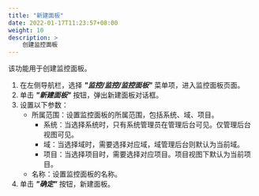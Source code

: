 ```yaml
---
title: "新建面板"
date: 2022-01-17T11:23:57+08:00
weight: 10
description: >
    创建监控面板
---
```



该功能用于创建监控面板。

1. 在左侧导航栏，选择 **_"监控/监控/监控面板"_** 菜单项，进入监控面板页面。
2. 单击 **_"新建面板"_** 按钮，弹出新建面板对话框。
2. 设置以下参数：
    - 所属范围：设置监控面板的所属范围，包括系统、域、项目。
       - 系统：当选择系统时，只有系统管理员在管理后台可见。仅管理后台视图可见。
       - 域：当选择域时，需要选择对应域，域管理后台则默认为当前域。
       - 项目：当选择项目时，需要选择对应项目。项目视图下默认为当前项目。
    - 名称：设置监控面板的名称。
3. 单击 **_"确定"_** 按钮，新建面板。
